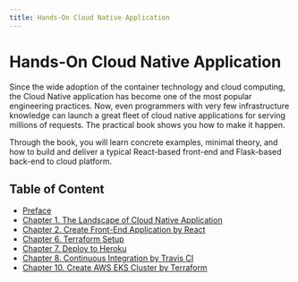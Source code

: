 ```yaml
---
title: Hands-On Cloud Native Application
---
```


# Hands-On Cloud Native Application

Since the wide adoption of the container technology and cloud computing, the Cloud Native application has become one of the most popular engineering practices. Now, even programmers with very few infrastructure knowledge can launch a great fleet of cloud native applications for serving millions of requests. The practical book shows you how to make it happen.

Through the book, you will learn concrete examples, minimal theory, and how to build and deliver a typical React-based front-end and Flask-based back-end to cloud platform.

## Table of Content

* [Preface](/hands-on-cloud-native/preface.html)
* [Chapter 1. The Landscape of Cloud Native Application](/hands-on-cloud-native/the-landscape.html)
* [Chapter 2. Create Front-End Application by React](/hands-on-cloud-native/react.html)
* [Chapter 6. Terraform Setup](/hands-on-cloud-native/terraform-setup.html)
* [Chapter 7. Deploy to Heroku](/hands-on-cloud-native/deploy-to-heroku.html)
* [Chapter 8. Continuous Integration by Travis CI](/hands-on-cloud-native/ci.html)
* [Chapter 10. Create AWS EKS Cluster by Terraform](/hands-on-cloud-native/aws-eks.html)
